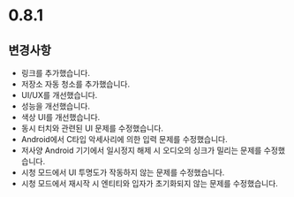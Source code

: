 # 0.8.1

## 변경사항

- 링크를 추가했습니다.
- 저장소 자동 청소를 추가했습니다.
- UI/UX를 개선했습니다.
- 성능을 개선했습니다.
- 색상 UI를 개선했습니다.
- 동시 터치와 관련된 UI 문제를 수정했습니다.
- Android에서 C타입 악세사리에 의한 입력 문제를 수정했습니다.
- 저사양 Android 기기에서 일시정지 해제 시 오디오의 싱크가 밀리는 문제를 수정했습니다.
- 시청 모드에서 UI 투명도가 작동하지 않는 문제를 수정했습니다.
- 시청 모드에서 재시작 시 엔티티와 입자가 초기화되지 않는 문제를 수정했습니다.
